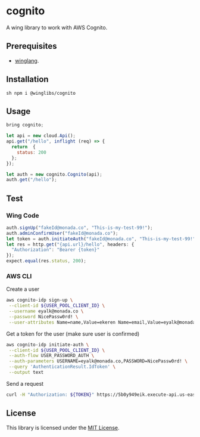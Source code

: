 # cognito

A wing library to work with AWS Cognito.

## Prerequisites

* [winglang](https://winglang.io).

## Installation

`sh
npm i @winglibs/cognito
`

## Usage

```js
bring cognito;

let api = new cloud.Api();
api.get("/hello", inflight (req) => {
  return  {
    status: 200
  };
});

let auth = new cognito.Cognito(api);
auth.get("/hello");
```

## Test

### Wing Code

```js
auth.signUp("fakeId@monada.co", "This-is-my-test-99!");
auth.adminConfirmUser("fakeId@monada.co");
let token = auth.initiateAuth("fakeId@monada.co", "This-is-my-test-99!");
let res = http.get("{api.url}/hello", headers: {
  "Authorization": "Bearer {token}"
});
expect.equal(res.status, 200);
```

### AWS CLI

Create a user

```sh
aws cognito-idp sign-up \
 --client-id ${USER_POOL_CLIENT_ID} \
 --username eyalk@monada.co \
 --password NicePassw0rd! \
 --user-attributes Name=name,Value=ekeren Name=email,Value=eyalk@monada.co
```

Get a token for the user (make sure user is confirmed)

```sh
aws cognito-idp initiate-auth \
 --client-id ${USER_POOL_CLIENT_ID} \
 --auth-flow USER_PASSWORD_AUTH \
 --auth-parameters USERNAME=eyalk@monada.co,PASSWORD=NicePassw0rd! \
 --query 'AuthenticationResult.IdToken' \
 --output text
```

Send a request

```sh
curl -H "Authorization: ${TOKEN}" https://5b0y949eik.execute-api.us-east-1.amazonaws.com/prod/hello
```

## License

This library is licensed under the [MIT License](./LICENSE).
